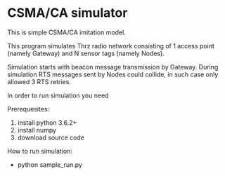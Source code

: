 # CSMA/CA simulator

This is simple CSMA/CA imitation model.

This program simulates Thrz radio network consisting of 1 access point (namely Gateway) and N sensor tags (namely Nodes).

Simulation starts with beacon message transmission by Gateway. During simulation RTS messages sent by Nodes could collide, in such case only allowed 3 RTS retries.

In order to run simulation you need

Prerequesites:
1. install python 3.6.2+
2. install numpy
3. download source code

How to run simulation:
* python sample_run.py 
